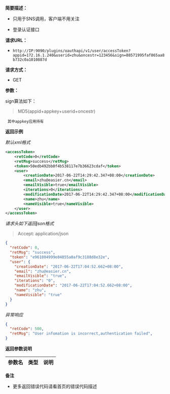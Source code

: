 **简要描述：** 
- 只用于SNS调用，客户端不用关注

- 登录认证接口

**请求URL：** 
- ` http://IP:9090/plugins/oauthapi/v1/user/accessToken?appid=172.16.1.240&userid=zhu&oncestr=123456&sign=88571995faf865aa8b732c0a1010887d `
  
**请求方式：**
- GET

**参数：** 

sign算法如下：

> MD5(appid+appkey+userid+oncestr)

` 其中appkey应用持有`



 **返回示例**

*默认xml格式*

```xml
<accessToken>
    <retCode>0</retCode>
    <retMsg>success</retMsg>
    <token>50edb492bb0f4b538117e7b36623cdaf</token>
    <user>
        <creationDate>2017-06-22T14:29:42.347+08:00</creationDate>
        <email>zhu@easier.cn</email>
        <emailVisible>true</emailVisible>
        <iterations>0</iterations>
        <modificationDate>2017-06-22T14:29:42.347+08:00</modificationDate>
        <name>zhu</name>
        <nameVisible>true</nameVisible>
    </user>
</accessToken>
```

*请求头如下返回json格式*

> Accept: application/json

```json
{
  "retCode": 0,
  "retMsg": "success",
  "token": "e961804999e84855a0af9c3188d8e32e",
  "user": {
    "creationDate": "2017-06-22T17:04:52.662+08:00",
    "email": "zhu@easier.cn",
    "emailVisible": "true",
    "iterations": "0",
    "modificationDate": "2017-06-22T17:04:52.662+08:00",
    "name": "zhu",
    "nameVisible": "true"
  }
}
```

*异常响应*

```json
{
  "retCode": 500,
  "retMsg": "User infomation is incorrect,authentication failed",
}
```

 **返回参数说明** 

|参数名|类型|说明|
|:-----  |:-----|-----                           |


 **备注** 

- 更多返回错误代码请看首页的错误代码描述